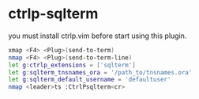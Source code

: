 # ctrlp-sqlterm

you must install ctrlp.vim  before start using this plugin. 
```bash
xmap <F4> <Plug>(send-to-term)
nmap <F4> <Plug>(send-to-term-line)
let g:ctrlp_extensions = ['sqlterm']
let g:sqlterm_tnsnames_ora = '/path_to/tnsnames.ora'
let g:sqlterm_default_username = 'defaultuser'
nmap <leader>ts :CtrlPsqlterm<cr>
```
